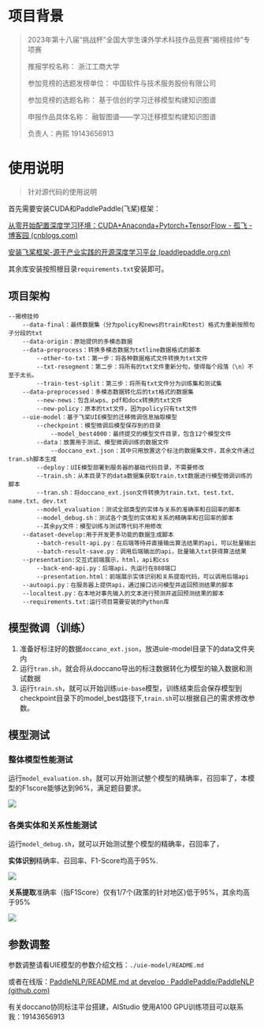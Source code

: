 # 项目背景
> 2023年第十八届“挑战杯”全国大学生课外学术科技作品竞赛“揭榜挂帅”专项赛
>
> 推报学校名称： 浙江工商大学
>
> 参加竞榜的选题发榜单位： 中国软件与技术服务股份有限公司
>
> 参加竞榜的选题名称： 基于信创的学习迁移模型构建知识图谱
>
> 申报作品具体名称： 融智图谱——学习迁移模型构建知识图谱
>
> 负责人：冉熙 19143656913

# 使用说明

> 针对源代码的使用说明

首先需要安装CUDA和PaddlePaddle(飞桨)框架：

[从零开始配置深度学习环境：CUDA+Anaconda+Pytorch+TensorFlow - 孤飞 - 博客园 (cnblogs.com)](https://www.cnblogs.com/ranxi169/p/17318803.html)

[安装飞桨框架-源于产业实践的开源深度学习平台 (paddlepaddle.org.cn)](https://www.paddlepaddle.org.cn/install/quick?docurl=/documentation/docs/zh/install/pip/windows-pip.html)

其余库安装按照根目录`requirements.txt`安装即可。

## 项目架构

```
--揭榜挂帅
	--data-final：最终数据集（分为policy和news的train和test）格式为重新按照句子分段的txt
	--data-origin：原始提供的多模态数据
	--data-preprocess：转换多模态数据为txtline数据格式的脚本
		--other-to-txt：第一步：将各种数据格式文件转换为txt文件
		--txt-resegment：第二步：将所有的txt文件重新分句，使得每个段落（\n）不至于太长。
		--train-test-split：第三步：将所有txt文件分为训练集和测试集
	--data-preprocessed：多模态数据转化后的txt格式的数据集
		--new-news：包含从wps、pdf和docx转换的txt文件
		--new-policy：原本的txt文件，因为policy只有txt文件
	--uie-model：基于飞桨UIE模型的迁移微调信息抽取模型
		--checkpoint：模型微调后模型保存到的目录
			--model_best4000：最终提交的模型文件目录，包含12个模型文件
		--data：放置用于测试、模型微调训练的数据文件
			--doccano_ext.json：其中只用放置这个标注的数据集文件，其余文件通过tran.sh脚本生成
		--deploy：UIE模型部署到服务器的基础代码目录，不需要修改
		--train.sh：从本目录下的data数据集获取train.txt数据进行模型微调训练的脚本
		--tran.sh：将doccano_ext.json文件转换为train.txt、test.txt、name.txt、dev.txt
		--model_evaluation：测试全部类型的实体与关系的准确率和召回率的脚本
		--model_debug.sh：测试各个类型的实体和关系的精确率和召回率的脚本
		--其余py文件：模型训练与测试等代码不用修改	
	--dataset-develop:用于开发更多功能的数据生成脚本
	    --batch-result-api.py：在后端等待并直接输出算法结果的api，可以批量输出
	    --batch-result-save.py：调用后端输出的api，批量输入txt获得算法结果
	--presentation:交互式前端展示，html，api和css
	    --back-end-api.py：后端api，先运行在888端口
	    --presentation.html：前端展示实体识别和关系提取代码，可以调用后端api	    
	--autoapi.py：在服务器上提供api，通过接口访问模型并返回预测结果的脚本
	--localtest.py：在本地对事先输入的文本进行预测并返回预测结果的脚本
	--requirements.txt:运行项目需要安装的Python库	
```

## 模型微调（训练）

1. 准备好标注好的数据`doccano_ext.json`，放进uie-model目录下的data文件夹内
2. 运行`tran.sh`，就会将从doccano导出的标注数据转化为模型的输入数据和测试数据
3. 运行`train.sh`，就可以开始训练`uie-base`模型，训练结束后会保存模型到checkpoint目录下的model_best路径下,`train.sh`可以根据自己的需求修改参数。

## 模型测试

### 整体模型性能测试

运行`model_evaluation.sh`，就可以开始测试整个模型的精确率，召回率了，本模型的F1score能够达到96%，满足题目要求。

![](https://cdn.jsdelivr.net/gh/ranxi2001/blog-imgs@main/img/all-test.jpg)

### 各类实体和关系性能测试

运行`model_debug.sh`，就可以开始测试整个模型的精确率，召回率了，

**实体识别**精确率、召回率、F1-Score均高于95%.

![](https://cdn.jsdelivr.net/gh/ranxi2001/blog-imgs@main/img/20230601223054.png)

**关系提取**准确率（指F1Score）仅有1/7个(政策的针对地区)低于95%，其余均高于95%

![](https://cdn.jsdelivr.net/gh/ranxi2001/blog-imgs@main/img/20230601223434.png)

## 参数调整

参数调整请看UIE模型的参数介绍文档：`./uie-model/README.md`

或者在线版：[PaddleNLP/README.md at develop · PaddlePaddle/PaddleNLP (github.com)](https://github.com/PaddlePaddle/PaddleNLP/blob/develop/model_zoo/uie/README.md#模型微调)

有关doccano协同标注平台搭建，AIStudio 使用A100 GPU训练项目可以联系我：19143656913